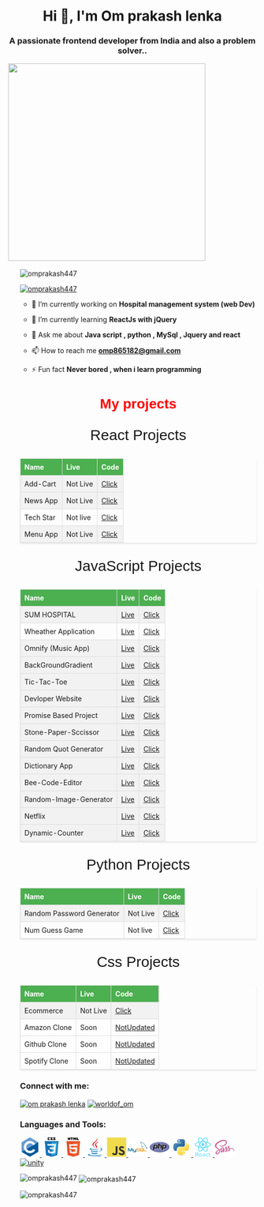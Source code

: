   <h1 align="center">Hi 👋, I'm Om prakash lenka</h1>
<h3 align="center">A passionate frontend developer from India and also a problem solver..</h3>

 <img src="https://cdn-images-1.medium.com/max/1200/1*mr7WXw8tgpMhqugKP2WhrA.gif" alt="" style="height: 400px; width: 400px; align-items: center; border-radius=20px">
    <ul>

<p align="left"> <img src="https://komarev.com/ghpvc/?username=omprakash447&label=Profile%20views&color=0e75b6&style=flat" alt="omprakash447" /> </p>

<p align="left"> <a href="https://github.com/ryo-ma/github-profile-trophy"><img src="https://github-profile-trophy.vercel.app/?username=omprakash447" alt="omprakash447" /></a> </p>

- 🔭 I’m currently working on **Hospital management system (web Dev)**
  
- 🌱 I’m currently learning **ReactJs with jQuery**

- 💬 Ask me about **Java script , python , MySql , Jquery and react**

- 📫 How to reach me **omp865182@gmail.com**

- ⚡ Fun fact **Never bored , when i learn programming**


<h1 style="text-align: center; font-family: sans-serif; color: red;">My projects</h1>
<p style="text-align: center; font-size: 30px; font-family: sans-serif;">React Projects</p>
<table style="width: 100%; border-collapse: collapse; box-shadow: 0 2px 3px rgba(0, 0, 0, 0.1);">
    <thead>
        <tr style="background-color: #4CAF50; color: white;">
            <th style="border: 1px solid #ddd; padding: 8px; text-align: left;">Name</th>
            <th style="border: 1px solid #ddd; padding: 8px; text-align: left;">Live</th>
            <th style="border: 1px solid #ddd; padding: 8px; text-align: left;">Code</th>
        </tr>
    </thead>
    <tbody>
        <tr style="background-color: #f2f2f2;">
            <td style="border: 1px solid #ddd; padding: 8px; text-align: left;">Add-Cart</td>
            <td style="border: 1px solid #ddd; padding: 8px; text-align: left;">Not Live</td>
            <td style="border: 1px solid #ddd; padding: 8px; text-align: left;"><a href="https://github.com/omprakash447/React-NewsApp-.git">Click</a></td>
        </tr>
        <tr style="background-color: #f2f2f2;">
            <td style="border: 1px solid #ddd; padding: 8px; text-align: left;">News App</td>
            <td style="border: 1px solid #ddd; padding: 8px; text-align: left;">Not Live</td>
            <td style="border: 1px solid #ddd; padding: 8px; text-align: left;"><a href="https://github.com/omprakash447/React-NewsApp-.git">Click</a></td>
        </tr>
        <tr>
            <td style="border: 1px solid #ddd; padding: 8px; text-align: left;">Tech Star</td>
            <td style="border: 1px solid #ddd; padding: 8px; text-align: left;">Not live</td>
            <td style="border: 1px solid #ddd; padding: 8px; text-align: left;"><a href="https://github.com/omprakash447/React1stProjects-TechStarWeb-.git">Click</a></td>
        </tr>
        <tr style="background-color: #f2f2f2;">
            <td style="border: 1px solid #ddd; padding: 8px; text-align: left;">Menu App</td>
            <td style="border: 1px solid #ddd; padding: 8px; text-align: left;">Not Live</td>
            <td style="border: 1px solid #ddd; padding: 8px; text-align: left;"><a href="https://github.com/omprakash447/MenuAppByReact.git">Click</a></td>
        </tr>
    </tbody>
</table>



<p style="text-align: center; font-size: 30px; font-family: sans-serif;">JavaScript Projects</p>
<table style="width: 100%; border-collapse: collapse; box-shadow: 0 2px 3px rgba(0, 0, 0, 0.1);">
    <thead>
        <tr style="background-color: #4CAF50; color: white;">
            <th style="border: 1px solid #ddd; padding: 8px; text-align: left;">Name</th>
            <th style="border: 1px solid #ddd; padding: 8px; text-align: left;">Live</th>
            <th style="border: 1px solid #ddd; padding: 8px; text-align: left;">Code</th>
        </tr>
    </thead>
    <tbody>
        <tr style="background-color: #f2f2f2;">
            <td style="border: 1px solid #ddd; padding: 8px; text-align: left;">SUM HOSPITAL</td>
            <td style="border: 1px solid #ddd; padding: 8px; text-align: left;"><a href="https://omprakash447.github.io/SOM-HOSPITAL-SOA/">Live</a></td>
            <td style="border: 1px solid #ddd; padding: 8px; text-align: left;"><a href="https://github.com/omprakash447/SOM-HOSPITAL-SOA.git">Click</a></td>
        </tr>
        <tr>
            <td style="border: 1px solid #ddd; padding: 8px; text-align: left;">Wheather Application</td>
            <td style="border: 1px solid #ddd; padding: 8px; text-align: left;"><a href="https://omprakash447.github.io/WheatherApplication/">Live</a></td>
            <td style="border: 1px solid #ddd; padding: 8px; text-align: left;"><a href="https://github.com/omprakash447/WheatherApplication.git">Click</a></td>
        </tr>
        <tr style="background-color: #f2f2f2;">
            <td style="border: 1px solid #ddd; padding: 8px; text-align: left;">Omnify (Music App)</td>
            <td style="border: 1px solid #ddd; padding: 8px; text-align: left;"><a href="https://omprakash447.github.io/omnifyi/">Live</a></td>
            <td style="border: 1px solid #ddd; padding: 8px; text-align: left;"><a href="https://github.com/omprakash447/omnifyi.git">Click</a></td>
        </tr>
        <tr style="background-color: #f2f2f2;">
            <td style="border: 1px solid #ddd; padding: 8px; text-align: left;">BackGroundGradient</td>
            <td style="border: 1px solid #ddd; padding: 8px; text-align: left;"><a href="https://omprakash447.github.io/BackgroundGradientImag/">Live</a></td>
            <td style="border: 1px solid #ddd; padding: 8px; text-align: left;"><a href="https://github.com/omprakash447/BackgroundGradientImag.git">Click</a></td>
        </tr>
        <tr style="background-color: #f2f2f2;">
            <td style="border: 1px solid #ddd; padding: 8px; text-align: left;">Tic-Tac-Toe</td>
            <td style="border: 1px solid #ddd; padding: 8px; text-align: left;"><a href="https://omprakash447.github.io/Tic-Tac-Toe/">Live</a></td>
            <td style="border: 1px solid #ddd; padding: 8px; text-align: left;"><a href="https://github.com/omprakash447/Tic-Tac-Toe.git">Click</a></td>
        </tr>
        <tr style="background-color: #f2f2f2;">
            <td style="border: 1px solid #ddd; padding: 8px; text-align: left;">Devloper Website</td>
            <td style="border: 1px solid #ddd; padding: 8px; text-align: left;"><a href="https://omprakash447.github.io/DevloperWebsites/">Live</a></td>
            <td style="border: 1px solid #ddd; padding: 8px; text-align: left;"><a href="https://github.com/omprakash447/DevloperWebsites.git">Click</a></td>
        </tr>
        <tr style="background-color: #f2f2f2;">
            <td style="border: 1px solid #ddd; padding: 8px; text-align: left;">Promise Based Project</td>
            <td style="border: 1px solid #ddd; padding: 8px; text-align: left;"><a href="https://omprakash447.github.io/promises/">Live</a></td>
            <td style="border: 1px solid #ddd; padding: 8px; text-align: left;"><a href="https://github.com/omprakash447/promises.git">Click</a></td>
        </tr>
        <tr style="background-color: #f2f2f2;">
            <td style="border: 1px solid #ddd; padding: 8px; text-align: left;">Stone-Paper-Sccissor</td>
            <td style="border: 1px solid #ddd; padding: 8px; text-align: left;"><a href="https://omprakash447.github.io/stone-paper-scissor/">Live</a></td>
            <td style="border: 1px solid #ddd; padding: 8px; text-align: left;"><a href="https://github.com/omprakash447/stone-paper-scissor.git">Click</a></td>
        </tr>
        <tr style="background-color: #f2f2f2;">
            <td style="border: 1px solid #ddd; padding: 8px; text-align: left;">Random Quot Generator</td>
            <td style="border: 1px solid #ddd; padding: 8px; text-align: left;"><a href="https://omprakash447.github.io/RandomQuotesWebsite/">Live</a></td>
            <td style="border: 1px solid #ddd; padding: 8px; text-align: left;"><a href="https://github.com/omprakash447/RandomQuotesWebsite.git">Click</a></td>
        </tr>
        <tr style="background-color: #f2f2f2;">
            <td style="border: 1px solid #ddd; padding: 8px; text-align: left;">Dictionary App</td>
            <td style="border: 1px solid #ddd; padding: 8px; text-align: left;"><a href="https://omprakash447.github.io/Dictionary/">Live</a></td>
            <td style="border: 1px solid #ddd; padding: 8px; text-align: left;"><a href="https://github.com/omprakash447/Dictionary.git">Click</a></td>
        </tr>
        <tr style="background-color: #f2f2f2;">
            <td style="border: 1px solid #ddd; padding: 8px; text-align: left;">Bee-Code-Editor</td>
            <td style="border: 1px solid #ddd; padding: 8px; text-align: left;"><a href="https://omprakash447.github.io/Bee-CodeEditor/">Live</a></td>
            <td style="border: 1px solid #ddd; padding: 8px; text-align: left;"><a href="https://github.com/omprakash447/Bee-CodeEditor.git">Click</a></td>
        </tr>
        <tr style="background-color: #f2f2f2;">
            <td style="border: 1px solid #ddd; padding: 8px; text-align: left;">Random-Image-Generator</td>
            <td style="border: 1px solid #ddd; padding: 8px; text-align: left;"><a href="https://omprakash447.github.io/Random-Image-Generator/">Live</a></td>
            <td style="border: 1px solid #ddd; padding: 8px; text-align: left;"><a href="https://github.com/omprakash447/Random-Image-Generator.git">Click</a></td>
        </tr>
        <tr style="background-color: #f2f2f2;">
            <td style="border: 1px solid #ddd; padding: 8px; text-align: left;">Netflix</td>
            <td style="border: 1px solid #ddd; padding: 8px; text-align: left;"><a href="https://omprakash447.github.io/netflix/">Live</a></td>
            <td style="border: 1px solid #ddd; padding: 8px; text-align: left;"><a href="https://github.com/omprakash447/netflix.git">Click</a></td>
        </tr>
        <tr style="background-color: #f2f2f2;">
            <td style="border: 1px solid #ddd; padding: 8px; text-align: left;">Dynamic-Counter</td>
            <td style="border: 1px solid #ddd; padding: 8px; text-align: left;"><a href="https://omprakash447.github.io/CountingTheThings/">Live</a></td>
            <td style="border: 1px solid #ddd; padding: 8px; text-align: left;"><a href="https://github.com/omprakash447/CountingTheThings.git">Click</a></td>
        </tr>
    </tbody>
</table>


<p style="text-align: center; font-size: 30px; font-family: sans-serif;">Python Projects</p>
<table style="width: 100%; border-collapse: collapse; box-shadow: 0 2px 3px rgba(0, 0, 0, 0.1);">
    <thead>
        <tr style="background-color: #4CAF50; color: white;">
            <th style="border: 1px solid #ddd; padding: 8px; text-align: left;">Name</th>
            <th style="border: 1px solid #ddd; padding: 8px; text-align: left;">Live</th>
            <th style="border: 1px solid #ddd; padding: 8px; text-align: left;">Code</th>
        </tr>
    </thead>
    <tbody>
        <tr style="background-color: #f2f2f2;">
            <td style="border: 1px solid #ddd; padding: 8px; text-align: left;">Random Password Generator</td>
            <td style="border: 1px solid #ddd; padding: 8px; text-align: left;">Not Live</td>
            <td style="border: 1px solid #ddd; padding: 8px; text-align: left;"><a href="https://github.com/omprakash447/RandomPasswordBypython.git">Click</a></td>
        </tr>
        <tr>
            <td style="border: 1px solid #ddd; padding: 8px; text-align: left;">Num Guess Game</td>
            <td style="border: 1px solid #ddd; padding: 8px; text-align: left;">Not live</td>
            <td style="border: 1px solid #ddd; padding: 8px; text-align: left;"><a href="https://github.com/omprakash447/PythonNumGuessGame.git">Click</a></td>
        </tr>
    </tbody>
</table>


<p style="text-align: center; font-size: 30px; font-family: sans-serif;">Css Projects</p>
<table style="width: 100%; border-collapse: collapse; box-shadow: 0 2px 3px rgba(0, 0, 0, 0.1);">
    <thead>
        <tr style="background-color: #4CAF50; color: white;">
            <th style="border: 1px solid #ddd; padding: 8px; text-align: left;">Name</th>
            <th style="border: 1px solid #ddd; padding: 8px; text-align: left;">Live</th>
            <th style="border: 1px solid #ddd; padding: 8px; text-align: left;">Code</th>
        </tr>
    </thead>
    <tbody>
        <tr style="background-color: #f2f2f2;">
            <td style="border: 1px solid #ddd; padding: 8px; text-align: left;">Ecommerce</td>
            <td style="border: 1px solid #ddd; padding: 8px; text-align: left;">Not Live</td>
            <td style="border: 1px solid #ddd; padding: 8px; text-align: left;"><a href="https://github.com/omprakash447/ecommerce.git">Click</a></td>
        </tr>
        <tr>
            <td style="border: 1px solid #ddd; padding: 8px; text-align: left;">Amazon Clone</td>
            <td style="border: 1px solid #ddd; padding: 8px; text-align: left;">Soon</td>
            <td style="border: 1px solid #ddd; padding: 8px; text-align: left;"><a href="#">NotUpdated</a></td>
        </tr>
        <tr>
            <td style="border: 1px solid #ddd; padding: 8px; text-align: left;">Github Clone</td>
            <td style="border: 1px solid #ddd; padding: 8px; text-align: left;">Soon</td>
            <td style="border: 1px solid #ddd; padding: 8px; text-align: left;"><a href="#">NotUpdated</a></td>
        </tr>
        <tr>
            <td style="border: 1px solid #ddd; padding: 8px; text-align: left;">Spotify Clone</td>
            <td style="border: 1px solid #ddd; padding: 8px; text-align: left;">Soon</td>
            <td style="border: 1px solid #ddd; padding: 8px; text-align: left;"><a href="#">NotUpdated</a></td>
        </tr>
    </tbody>
</table>






<h3 align="left">Connect with me:</h3>
<p align="left">
<a href="https://linkedin.com/in/om prakash lenka" target="blank"><img align="center" src="https://raw.githubusercontent.com/rahuldkjain/github-profile-readme-generator/master/src/images/icons/Social/linked-in-alt.svg" alt="om prakash lenka" height="30" width="40" /></a>
<a href="https://instagram.com/worldof_om" target="blank"><img align="center" src="https://raw.githubusercontent.com/rahuldkjain/github-profile-readme-generator/master/src/images/icons/Social/instagram.svg" alt="worldof_om" height="30" width="40" /></a>
</p>

<h3 align="left">Languages and Tools:</h3>
<p align="left"> <a href="https://www.cprogramming.com/" target="_blank" rel="noreferrer"> <img src="https://raw.githubusercontent.com/devicons/devicon/master/icons/c/c-original.svg" alt="c" width="40" height="40"/> </a> <a href="https://www.w3schools.com/css/" target="_blank" rel="noreferrer"> <img src="https://raw.githubusercontent.com/devicons/devicon/master/icons/css3/css3-original-wordmark.svg" alt="css3" width="40" height="40"/> </a> <a href="https://www.w3.org/html/" target="_blank" rel="noreferrer"> <img src="https://raw.githubusercontent.com/devicons/devicon/master/icons/html5/html5-original-wordmark.svg" alt="html5" width="40" height="40"/> </a> <a href="https://www.java.com" target="_blank" rel="noreferrer"> <img src="https://raw.githubusercontent.com/devicons/devicon/master/icons/java/java-original.svg" alt="java" width="40" height="40"/> </a> <a href="https://developer.mozilla.org/en-US/docs/Web/JavaScript" target="_blank" rel="noreferrer"> <img src="https://raw.githubusercontent.com/devicons/devicon/master/icons/javascript/javascript-original.svg" alt="javascript" width="40" height="40"/> </a> <a href="https://www.mysql.com/" target="_blank" rel="noreferrer"> <img src="https://raw.githubusercontent.com/devicons/devicon/master/icons/mysql/mysql-original-wordmark.svg" alt="mysql" width="40" height="40"/> </a> <a href="https://www.php.net" target="_blank" rel="noreferrer"> <img src="https://raw.githubusercontent.com/devicons/devicon/master/icons/php/php-original.svg" alt="php" width="40" height="40"/> </a> <a href="https://www.python.org" target="_blank" rel="noreferrer"> <img src="https://raw.githubusercontent.com/devicons/devicon/master/icons/python/python-original.svg" alt="python" width="40" height="40"/> </a> <a href="https://reactjs.org/" target="_blank" rel="noreferrer"> <img src="https://raw.githubusercontent.com/devicons/devicon/master/icons/react/react-original-wordmark.svg" alt="react" width="40" height="40"/> </a> <a href="https://sass-lang.com" target="_blank" rel="noreferrer"> <img src="https://raw.githubusercontent.com/devicons/devicon/master/icons/sass/sass-original.svg" alt="sass" width="40" height="40"/> </a> <a href="https://unity.com/" target="_blank" rel="noreferrer"> <img src="https://www.vectorlogo.zone/logos/unity3d/unity3d-icon.svg" alt="unity" width="40" height="40"/> </a> </p>

<p><img align="left" src="https://github-readme-stats.vercel.app/api/top-langs?username=omprakash447&show_icons=true&locale=en&layout=compact" alt="omprakash447" /></p>
<p>&nbsp;<img align="center" src="https://github-readme-stats.vercel.app/api?username=omprakash447&show_icons=true&locale=en" alt="omprakash447" /></p>

<p><img align="center" src="https://github-readme-streak-stats.herokuapp.com/?user=omprakash447&" alt="omprakash447" /></p>





